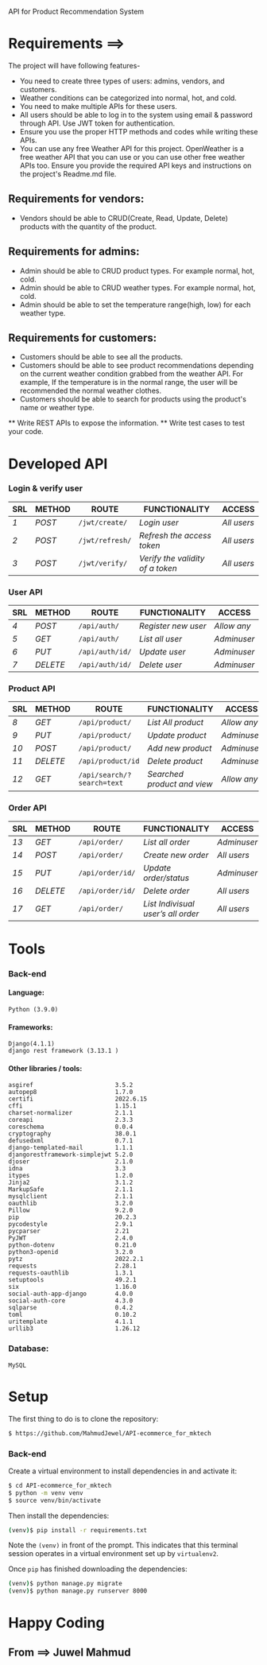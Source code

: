 ﻿API for Product Recommendation System
# Requirements ==> 
The project will have following features-
* You need to create three types of users: admins, vendors, and customers.
* Weather conditions can be categorized into normal, hot, and cold.
* You need to make multiple APIs for these users.
* All users should be able to log in to the system using email & password through API. Use JWT token for authentication.
* Ensure you use the proper HTTP methods and codes while writing these APIs.
* You can use any free Weather API for this project. OpenWeather is a free weather API that you can use or you can use other free weather APIs too. Ensure you provide the required API keys and instructions on the project's Readme.md file.

## Requirements for vendors:
* Vendors should be able to CRUD(Create, Read, Update, Delete) products with the quantity of the product.

## Requirements for admins:
* Admin should be able to CRUD product types. For example normal, hot, cold.
* Admin should be able to CRUD weather types. For example normal, hot, cold.
* Admin should be able to set the temperature range(high, low) for each weather type.

## Requirements for customers:
* Customers should be able to see all the products.
* Customers should be able to see product recommendations depending on the current weather condition grabbed from the weather API. For example, If the temperature is in the normal range, the user will be recommended the normal weather clothes.
* Customers should be able to search for products using the product's name or weather type.

** Write REST APIs to expose the information.
** Write test cases to test your code.


# Developed API
### Login & verify user
| SRL | METHOD | ROUTE | FUNCTIONALITY |ACCESS|
| ------- | ------- | ----- | ------------- | ------------- |
| *1* | *POST* | ```/jwt/create/``` | _Login user_| _All users_|
| *2* | *POST* | ```/jwt/refresh/``` | _Refresh the access token_|_All users_|
| *3* | *POST* | ```/jwt/verify/``` | _Verify the validity of a token_|_All users_|
### User API 
| SRL | METHOD | ROUTE | FUNCTIONALITY |ACCESS|
| ------- | ------- | ----- | ------------- | ------------- |
| *4* | *POST* | ```/api/auth/``` | _Register new user_|_Allow any_|
| *5* | *GET* | ```/api/auth/``` | _List all user_|_Adminuser_|
| *6* | *PUT* | ```/api/auth/id/``` | _Update user_|_Adminuser_|
| *7* | *DELETE* | ```/api/auth/id/``` | _Delete user_|_Adminuser_|
### Product API
| SRL | METHOD | ROUTE | FUNCTIONALITY |ACCESS|
| ------- | ------- | ----- | ------------- | ------------- |
| *8* | *GET* | ```/api/product/``` | _List All product_|_Allow any_|
| *9* | *PUT* | ```/api/product/``` | _Update product_|_Adminuser_|
| *10* | *POST* | ```/api/product/``` | _Add new product_|_Adminuser_|
| *11* | *DELETE* | ```/api/product/id``` | _Delete product_|_Adminuser_|
| *12* | *GET* | ```/api/search/?search=text``` | _Searched product and view_|_Allow any_|
### Order API
| SRL | METHOD | ROUTE | FUNCTIONALITY |ACCESS|
| ------- | ------- | ----- | ------------- | ------------- |
| *13* | *GET* | ```/api/order/``` | _List all order_|_Adminuser_|
| *14* | *POST* | ```/api/order/``` | _Create new order_|_All users_|
| *15* | *PUT* | ```/api/order/id/``` | _Update order/status_|_Adminuser_|
| *16* | *DELETE* | ```/api/order/id/``` | _Delete order_|_All users_|
| *17* | *GET* | ```/api/order/``` | _List Indivisual user’s all order_|_All users_|

# Tools
### Back-end
#### Language:
	Python (3.9.0)

#### Frameworks:
	Django(4.1.1)
	django rest framework (3.13.1 )
	
#### Other libraries / tools:
	asgiref                       3.5.2
	autopep8                      1.7.0
	certifi                       2022.6.15
	cffi                          1.15.1
	charset-normalizer            2.1.1
	coreapi                       2.3.3
	coreschema                    0.0.4
	cryptography                  38.0.1
	defusedxml                    0.7.1
	django-templated-mail         1.1.1
	djangorestframework-simplejwt 5.2.0
	djoser                        2.1.0
	idna                          3.3
	itypes                        1.2.0
	Jinja2                        3.1.2
	MarkupSafe                    2.1.1
	mysqlclient                   2.1.1
	oauthlib                      3.2.0
	Pillow                        9.2.0
	pip                           20.2.3
	pycodestyle                   2.9.1
	pycparser                     2.21
	PyJWT                         2.4.0
	python-dotenv                 0.21.0
	python3-openid                3.2.0
	pytz                          2022.2.1
	requests                      2.28.1
	requests-oauthlib             1.3.1
	setuptools                    49.2.1
	six                           1.16.0
	social-auth-app-django        4.0.0
	social-auth-core              4.3.0
	sqlparse                      0.4.2
	toml                          0.10.2
	uritemplate                   4.1.1
	urllib3                       1.26.12

	
### Database:
	MySQL

# Setup
The first thing to do is to clone the repository:
```sh
$ https://github.com/MahmudJewel/API-ecommerce_for_mktech
```
### Back-end
Create a virtual environment to install dependencies in and activate it:
```sh
$ cd API-ecommerce_for_mktech
$ python -m venv venv
$ source venv/bin/activate
```
Then install the dependencies:
```sh
(venv)$ pip install -r requirements.txt
```
Note the `(venv)` in front of the prompt. This indicates that this terminal
session operates in a virtual environment set up by `virtualenv2`.

Once `pip` has finished downloading the dependencies:
```sh
(venv)$ python manage.py migrate
(venv)$ python manage.py runserver 8000
```

# Happy Coding
## From ==> Juwel Mahmud

